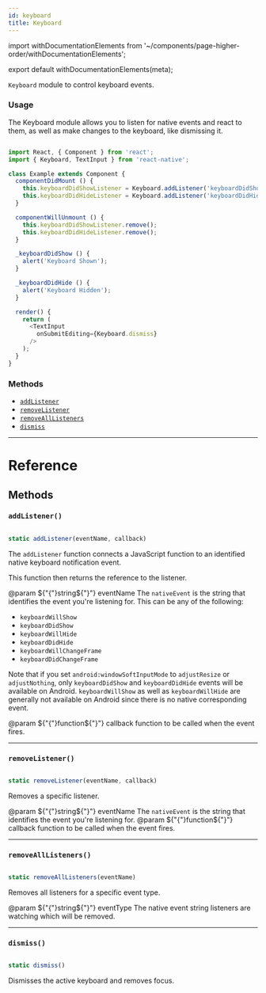 ```yaml
---
id: keyboard
title: Keyboard
---
```


import withDocumentationElements from '~/components/page-higher-order/withDocumentationElements';

export default withDocumentationElements(meta);

`Keyboard` module to control keyboard events.

### Usage

The Keyboard module allows you to listen for native events and react to them, as well as make changes to the keyboard, like dismissing it.


```javascript

import React, { Component } from 'react';
import { Keyboard, TextInput } from 'react-native';

class Example extends Component {
  componentDidMount () {
    this.keyboardDidShowListener = Keyboard.addListener('keyboardDidShow', this._keyboardDidShow);
    this.keyboardDidHideListener = Keyboard.addListener('keyboardDidHide', this._keyboardDidHide);
  }

  componentWillUnmount () {
    this.keyboardDidShowListener.remove();
    this.keyboardDidHideListener.remove();
  }

  _keyboardDidShow () {
    alert('Keyboard Shown');
  }

  _keyboardDidHide () {
    alert('Keyboard Hidden');
  }

  render() {
    return (
      <TextInput
        onSubmitEditing={Keyboard.dismiss}
      />
    );
  }
}

```


### Methods

* [`addListener`](../keyboard/#addlistener)
* [`removeListener`](../keyboard/#removelistener)
* [`removeAllListeners`](../keyboard/#removealllisteners)
* [`dismiss`](../keyboard/#dismiss)

---

# Reference

## Methods

### `addListener()`


```javascript

static addListener(eventName, callback)

```


The `addListener` function connects a JavaScript function to an identified native keyboard notification event.

This function then returns the reference to the listener.

@param ${"{"}string${"}"} eventName The `nativeEvent` is the string that identifies the event you're listening for. This can be any of the following:

* `keyboardWillShow`
* `keyboardDidShow`
* `keyboardWillHide`
* `keyboardDidHide`
* `keyboardWillChangeFrame`
* `keyboardDidChangeFrame`

Note that if you set `android:windowSoftInputMode` to `adjustResize` or `adjustNothing`, only `keyboardDidShow` and `keyboardDidHide` events will be available on Android. `keyboardWillShow` as well as `keyboardWillHide` are generally not available on Android since there is no native corresponding event.

@param ${"{"}function${"}"} callback function to be called when the event fires.

---

### `removeListener()`


```javascript

static removeListener(eventName, callback)

```


Removes a specific listener.

@param ${"{"}string${"}"} eventName The `nativeEvent` is the string that identifies the event you're listening for. @param ${"{"}function${"}"} callback function to be called when the event fires.

---

### `removeAllListeners()`


```javascript

static removeAllListeners(eventName)

```


Removes all listeners for a specific event type.

@param ${"{"}string${"}"} eventType The native event string listeners are watching which will be removed.

---

### `dismiss()`


```javascript

static dismiss()

```


Dismisses the active keyboard and removes focus.

